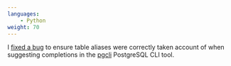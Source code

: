 ```yaml
---
languages:
    - Python
weight: 70
---
```


I [fixed a bug][pgcli_completions] to ensure table aliases were correctly taken
account of when suggesting completions in the [pgcli][pgcli] PostgreSQL CLI tool.

[pgcli]: https://www.pgcli.com
[pgcli_completions]: https://github.com/dbcli/pgcli/pull/686
